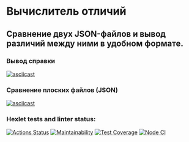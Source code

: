 # Вычислитель отличий

## Сравнение двух JSON-файлов и вывод различий между ними в удобном формате.

### Вывод справки
[![asciicast](https://asciinema.org/a/y6AIsatU8oqaPWVuYY6EHJAZR.svg)](https://asciinema.org/a/y6AIsatU8oqaPWVuYY6EHJAZR)

### Сравнение плоских файлов (JSON)
[![asciicast](https://asciinema.org/a/GRcI4YXhfSDP6EsQNuYJjYtIc.svg)](https://asciinema.org/a/GRcI4YXhfSDP6EsQNuYJjYtIc)

### Hexlet tests and linter status:
[![Actions Status](https://github.com/botti4elli/frontend-project-46/actions/workflows/hexlet-check.yml/badge.svg)](https://github.com/botti4elli/frontend-project-46/actions)
[![Maintainability](https://api.codeclimate.com/v1/badges/7136b878d38d4288292d/maintainability)](https://codeclimate.com/github/botti4elli/frontend-project-46/maintainability)
[![Test Coverage](https://api.codeclimate.com/v1/badges/7136b878d38d4288292d/test_coverage)](https://codeclimate.com/github/botti4elli/frontend-project-46/test_coverage)
[![Node CI](https://github.com/botti4elli/frontend-project-46/actions/workflows/nodejs.yml/badge.svg)](https://github.com/botti4elli/frontend-project-46/actions/workflows/nodejs.yml)
